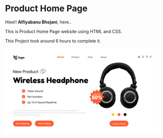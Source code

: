 # Product Home Page

Hiee!! **Alfiyabanu Bhojani**, here..

This is Product Home Page website using HTML and CSS.

This Project took around 6 hours to complete it.

![alt text](./7.png)
